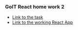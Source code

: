 ### GoIT React home work 2
* [Link to the task](https://github.com/goitacademy/react-homework/tree/master/homework-02)
* [Link to the working React App](https://imykhailychenko.github.io/goit-react-hw-02-feedback/)
